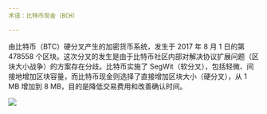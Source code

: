 ```yaml
---
术语：比特币现金（BCH）

---
```

由比特币（BTC）硬分叉产生的加密货币系统，发生于 2017 年 8 月 1 日的第 478558 个区块。这次分叉的发生是由于比特币社区内部对解决协议扩展问题（区块大小战争）的方案存在分歧。比特币实施了 SegWit（软分叉），包括轻微、间接地增加区块容量，而比特币现金则选择了直接增加区块大小（硬分叉），从 1 MB 增加到 8 MB，目的是降低交易费用和改善确认时间。

![](../../dictionnaire/assets/49.webp)